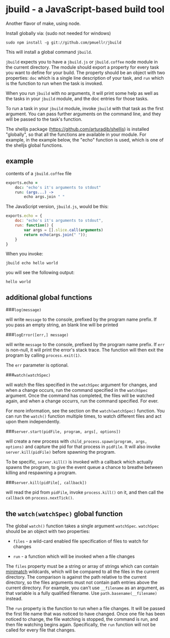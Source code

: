 jbuild - a JavaScript-based build tool
================================================================================

Another flavor of make, using node.

Install globally via: (sudo not needed for windows)

    sudo npm install -g git://github.com/pmuellr/jbuild

This will install a global command `jbuild`.

`jbuild` expects you to have a `jbuild.js` or `jbuild.coffee` node module 
in the current directory.  The module should export a property for every 
task you want to define for your build.  The property should be an object
with two properties: `doc` which is a single line description of your task,
and `run` which is the function to run when the task is invoked.

When you run `jbuild` with no arguments, it will print some help as well
as the tasks in your `jbuild` module, and the doc entries for those
tasks.

To run a task in your `jbuild` module, invoke `jbuild` with that task as
the first argument.  You can pass further arguments on the command line, and
they will be passed to the task's function.

The shelljs package (<https://github.com/arturadib/shelljs>) is installed
"globally", so that all the functions are available in your module.  For
example, in the example below, the "echo" function is used, which is one of the 
shelljs global functions.

example
--------------------------------------------------------------------------------

contents of a `jbuild.coffee` file

```coffee
exports.echo =
    doc: "echo's it's arguments to stdout"
    run: (args...) ->
        echo args.join " "
```

The JavaScript version, `jbuild.js`, would be this:

```js
exports.echo = {
    doc: "echo's it's arguments to stdout",
    run: function() {
        var args = [].slice.call(arguments)
        return echo(args.join(" "));
    }
}
```

When you invoke:

    jbuild echo hello world

you will see the following output:

    hello world


additional global functions
--------------------------------------------------------------------------------

###`log(message)`

will write `message` to the console, prefixed by the program name
prefix.  If you pass an empty string, an blank line will be printed

###`logError([err,] message)`

will write `message` to the console, prefixed by the program name
prefix.  If `err` is non-null, it will print the error's stack trace.
The function will then exit the program by calling `process.exit(1)`.

The `err` parameter is optional.

###`watch(watchSpec)`

will watch the files specified in the `watchSpec` argument for 
changes, and when a change occurs, run the command specified in
the `watchSpec` argument.  Once the command has completed, the
files will be watched again, and when a change occurrs, run 
the command specified.  For ever.  

For more information, see
the section on the `watch(watchSpec)` function.  You can run
the `watch()` function multiple times, to watch different files
and act upon them independently.

###`server.start(pidFile, program, args[, options])`

will create a new process with `child_process.spawn(program, args, options)`
and capture the pid for that process in `pidFile`.  It will also invoke
`server.kill(pidFile)` before spawning the program.  

To be specific,
`server.kill()` is invoked with a callback which actually spawns the
program, to give the event queue a chance to breathe between killing
and respawning a program.

###`server.kill(pidFile[, callback])`

will read the pid from `pidFile`, invoke `process.kill()` on it, and
then call the `callback` on `process.nextTick()`.

the `watch(watchSpec)` global function
--------------------------------------------------------------------------------

The global `watch()` function takes a single argument `watchSpec`.
`watchSpec` should be an object with two properties:

* `files` - a wild-card enabled file specification of files to watch
  for changes

* `run` - a function which will be invoked when a file changes

The `files` property must be a string or array of strings which
can contain [minimatch](https://github.com/isaacs/minimatch)
wildcards, which will be compared to all the files in the 
current directory.  The comparison is against the path relative
to the current directory, so the files arguments must not
contain path entries above the current directory.  For example,
you can't use `__filename` as an argument, as that variable
is a fully qualified filename.  Use `path.basename(__filename)`
instead.

The `run` property is the function to run when a file changes.
It will be passed the first file name that was noticed to
have changed.  Once one file has been noticed to change, 
the file watching is stopped, the command is run, and then
file watching begins again.  Specifically, the `run` function
will not be called for every file that changes.